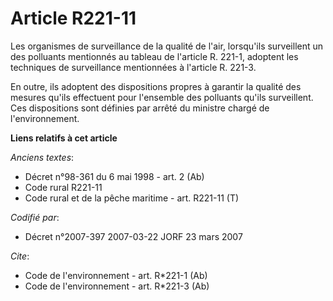 # Article R221-11

Les organismes de surveillance de la qualité de l'air, lorsqu'ils surveillent un des polluants mentionnés au tableau de
l'article R. 221-1, adoptent les techniques de surveillance mentionnées à l'article R. 221-3.

En outre, ils adoptent des dispositions propres à garantir la qualité des mesures qu'ils effectuent pour l'ensemble des
polluants qu'ils surveillent. Ces dispositions sont définies par arrêté du ministre chargé de l'environnement.

**Liens relatifs à cet article**

_Anciens textes_:

  - Décret n°98-361 du 6 mai 1998 - art. 2 (Ab)
  - Code rural R221-11
  - Code rural et de la pêche maritime - art. R221-11 (T)

_Codifié par_:

  - Décret n°2007-397 2007-03-22 JORF 23 mars 2007

_Cite_:

  - Code de l'environnement - art. R*221-1 (Ab)
  - Code de l'environnement - art. R*221-3 (Ab)
